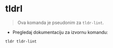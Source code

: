 # tldrl

> Ova komanda je pseudonim za `tldr-lint`.

- Pregledaj dokumentaciju za izvornu komandu:

`tldr tldr-lint`
